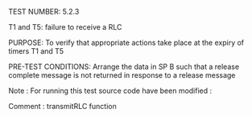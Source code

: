 TEST NUMBER: 5.2.3

T1 and T5: failure to receive a RLC

PURPOSE: To verify that appropriate actions take place at the expiry of timers T1 and T5

PRE-TEST CONDITIONS: Arrange the data in SP B such that a release complete message is not returned in response to a release message


Note : For running this test source code have been modified :

Comment :
transmitRLC function
